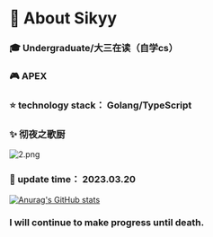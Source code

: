# :ocean: About Sikyy

###   :mortar_board:   Undergraduate/大三在读（自学cs）         
###   :video_game:       APEX              
###   :star:                   technology stack： Golang/TypeScript
###   :sparkles: 彻夜之歌厨
![2.png](https://s2.loli.net/2023/03/20/iYOceTGEK3zRSL6.png)
###   :date:             update time： 2023.03.20
[![Anurag's GitHub stats](https://github-readme-stats.vercel.app/api?username=Sikyy)](https://github.com/anuraghazra/github-readme-stats)

### I will continue to make progress until death.